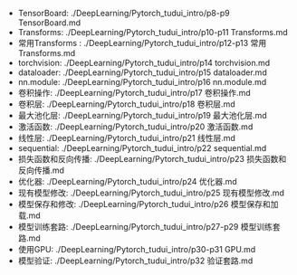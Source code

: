- TensorBoard: ./DeepLearning/Pytorch_tudui_intro/p8-p9 TensorBoard.md
- Transforms: ./DeepLearning/Pytorch_tudui_intro/p10-p11 Transforms.md
- 常用Transforms : ./DeepLearning/Pytorch_tudui_intro/p12-p13 常用Transforms.md
- torchvision: ./DeepLearning/Pytorch_tudui_intro/p14 torchvision.md
- dataloader: ./DeepLearning/Pytorch_tudui_intro/p15 dataloader.md
- nn.module: ./DeepLearning/Pytorch_tudui_intro/p16 nn.module.md
- 卷积操作: ./DeepLearning/Pytorch_tudui_intro/p17 卷积操作.md
- 卷积层: ./DeepLearning/Pytorch_tudui_intro/p18 卷积层.md
- 最大池化层: ./DeepLearning/Pytorch_tudui_intro/p19 最大池化层.md
- 激活函数: ./DeepLearning/Pytorch_tudui_intro/p20 激活函数.md
- 线性层: ./DeepLearning/Pytorch_tudui_intro/p21 线性层.md
- sequential: ./DeepLearning/Pytorch_tudui_intro/p22 sequential.md
- 损失函数和反向传播: ./DeepLearning/Pytorch_tudui_intro/p23 损失函数和反向传播.md
- 优化器: ./DeepLearning/Pytorch_tudui_intro/p24 优化器.md
- 现有模型修改: ./DeepLearning/Pytorch_tudui_intro/p25 现有模型修改.md
- 模型保存和修改: ./DeepLearning/Pytorch_tudui_intro/p26 模型保存和加载.md
- 模型训练套路: ./DeepLearning/Pytorch_tudui_intro/p27-p29 模型训练套路.md
- 使用GPU: ./DeepLearning/Pytorch_tudui_intro/p30-p31 GPU.md
- 模型验证: ./DeepLearning/Pytorch_tudui_intro/p32 验证套路.md
